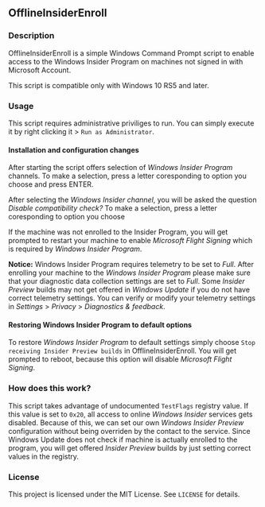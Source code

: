 OfflineInsiderEnroll
--------------------

### Description
OfflineInsiderEnroll is a simple Windows Command Prompt script to enable access
to the Windows Insider Program on machines not signed in with Microsoft Account.

This script is compatible only with Windows 10 RS5 and later.

### Usage
This script requires administrative priviliges to run. You can simply execute it
by right clicking it > `Run as Administrator`.

#### Installation and configuration changes
After starting the script offers selection of *Windows Insider Program* channels.
To make a selection, press a letter coresponding to option you choose and press
ENTER.

After selecting the *Windows Insider channel*, you will be asked the question 
*Disable compatibility check?* To make a selection, press a letter coresponding 
to option you choose

If the machine was not enrolled to the Insider Program, you will get prompted to
restart your machine to enable *Microsoft Flight Signing* which is required by
*Windows Insider Program*. 

**Notice:** Windows Insider Program requires telemetry to be set to *Full*.
After enrolling your machine to the *Windows Insider Program* please make sure
that your diagnostic data collection settings are set to *Full*. Some *Insider
Preview* builds may not get offered in *Windows Update* if you do not have
correct telemetry settings. You can verify or modify your telemetry settings in
*Settings* > *Privacy* > *Diagnostics & feedback*.

#### Restoring Windows Insider Program to default options
To restore *Windows Insider Program* to default settings simply choose `Stop
receiving Insider Preview builds` in OfflineInsiderEnroll. You will get prompted
to reboot, because this option will disable *Microsoft Flight Signing*.

### How does this work?
This script takes advantage of undocumented `TestFlags` registry value.
If this value is set to `0x20`, all access to online *Windows Insider* services
gets disabled. Because of this, we can set our own *Windows Insider Preview*
configuration without being overriden by the contact to the service. Since
Windows Update does not check if machine is actually enrolled to the program,
you will get offered *Insider Preview* builds by just setting correct values in
the registry.

### License
This project is licensed under the MIT License. See `LICENSE` for details.
